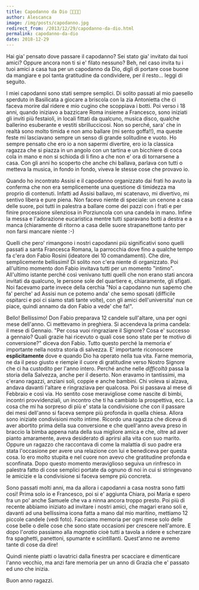 ```yaml
---
title: Capodanno da Dio 🎉🎉🎉🎉
author: Alescanca
image: /img/posts/capodanno.jpg
redirect_from: /2013/12/29/capodanno-da-dio.html
permalink: capodanno-da-dio
date: 2018-12-29
---
```


Hai gia' pensato dove passare il capodanno? Sei stato gia' invitato dai tuoi amici? Oppure ancora non ti si e' filato nessuno? Beh, nel caso invita tu i tuoi amici a casa tua per un capodanno da Dio, digli di portare cose buone da mangiare e poi tanta gratitudine da condividere, per il resto... leggi di seguito.

I miei capodanni sono stati sempre semplici. Di solito passati al mio paesello sperduto in Basilicata a giocare a briscola con la zia Antonietta che ci faceva morire dal ridere e mio cugino che scoppiava i botti. Poi verso i 18 anni, quando iniziavo a bazzicare Roma insieme a Francesco, sono iniziati gli inviti più festaioli, in locali fittati da qualcuno, musica disco, qualche ballerino esuberante e vestiti sbrilluccicosi. Non so perché, sara' che in realtà sono molto timida e non amo ballare (mi sento goffa!!), ma queste feste mi lasciavano sempre un senso di grande solitudine e vuoto. Ho sempre pensato che ero io a non sapermi divertire, ero io la classica ragazza che si piazza in un angolo con un tartina e un bicchiere di coca cola in mano e non si schioda di li fino a che non e' ora di tornarsene a casa. Con gli anni ho scoperto che anche chi ballava, parlava con tutti o metteva la musica, in fondo in fondo, viveva le stesse cose che provavo io. 

Quando ho incontrato Assisi e il capodanno organizzato dai frati ho avuto la conferma che non era semplicemente una questione di timidezza ma proprio di contenuti. Infatti ad Assisi ballavo, mi scatenavo, mi divertivo, mi sentivo libera e pure piena. Non facevo niente di speciale: un cenone a casa delle suore, poi tutti in palestra a ballare come dei pazzi con i frati e per finire processione silenziosa in Porziuncola con una candela in mano. Infine la messa e l'adorazione eucaristica mentre tutti sparavano botti a destra e a manca (chiaramente di ritorno a casa delle suore strapanettone tanto per non farsi mancare niente :-)

Quelli che pero' rimangono i nostri capodanni più significativi sono quelli passati a santa Francesca Romana, la parrocchia dove fino a qualche tempo fa c'era don Fabio Rosini (ideatore dei 10 comandamenti). Che dire, semplicemente bellissimi! Di solito non c'era niente di organizzato. Poi all'ultimo momento don Fabio invitava tutti per un momento "intimo". All'ultimo istante perché così venivano tutti quelli che non erano stati ancora invitati da qualcuno, le persone sole del quartiere e, chiaramente, gli sfigati. Noi facevamo parte invece della cerchia "Noi a capodanno nun sapemo che fa' perche' ad Assisi nun ce potemo anda' che semo sposati (difficile ospitarci e poi ci siamo stati tante volte), con gli amici dell'universita' nun ce piace, quindi annamo da don Fabio a vede' che fa!". 

Bello! Bellissimo! Don Fabio preparava 12 candele sull'altare, una per ogni mese dell'anno. Ci mettevamo in preghiera. Si accendeva la prima candela: il mese di Gennaio. "Per cosa vuoi ringraziare il Signore? Cosa e' successo a gennaio? Quali grazie hai ricevuto o quali cose sono state per te motivo di conversione?" diceva don Fabio. Tutto questo perché la memoria e' importante nella nostra storia di salvezza. E' importante riconoscere **esplicitamente** dove e quando Dio ha operato nella tua vita. Farne memoria, ne da il peso giusto e riempie il cuore di gratitudine verso Nostro Signore che ci ha custodito per l'anno intero. Perché anche nelle *difficoltà* passa la storia della Salvezza, anche per il deserto. Non eravamo in tantissimi, ma c'erano ragazzi, anziani soli, coppie e anche bambini. Chi voleva si alzava, andava davanti l'altare e ringraziava per qualcosa. Poi si passava al mese di Febbraio e così via. Ho sentito cose meravigliose come nascite di bimbi, incontri provvidenziali, un incontro che ti ha cambiato la prospettiva, ecc. La cosa che mi ha sorpreso di più e' stata la condivisione che con il passare dei mesi dell'anno si faceva sempre più profonda in quella chiesa. Allora sono iniziate condivisioni molto intime. Ricordo una ragazza che diceva di aver abortito prima della sua conversione e che quell'anno aveva preso in braccio la bimba appena nata della sua migliore amica e che, oltre ad aver pianto amaramente, aveva desiderato di aprirsi alla vita con suo marito. Oppure un ragazzo che raccontava di come la malattia di suo padre era stata l'occasione per avere una relazione con lui e benediceva per questa cosa. Io ero molto stupita e nel cuore non avevo che gratitudine profonda e sconfinata. Dopo questo momento meraviglioso seguiva un rinfresco in palestra fatto di cose semplici portate da ognuno di noi in cui si stringevano le amicizie e la condivisione si faceva sempre più concreta.

Sono passati molti anni, ma da allora i capodanni a casa nostra sono fatti così! Prima solo io e Francesco, poi si e' aggiunta Chiara, poi Maria e spero fra un po' anche Samuele che va a ninna ancora troppo presto. Poi più di recente abbiamo iniziato ad invitare i nostri amici, che magari erano soli e, davanti ad una bellissima icona fatta a mano dal mio maritino, mettiamo 12 piccole candele (vedi foto). Facciamo memoria per ogni mese solo delle cose belle o delle cose che sono state occasioni per crescere nell'amore. E dopo l'*oratio* passiamo alla *magnatio* cioè tutti a tavola a ridere e scherzare fra spaghetti, panettoni, spumante e scintillanti.
Quest'anno ne avremo tante di cose da dire!

Quindi niente piatti o lavatrici dalla finestra per scacciare e dimenticare l'anno vecchio, ma anzi fare memoria per un anno di Grazia che e' passato ed uno che inizia. 

Buon anno ragazzi.
